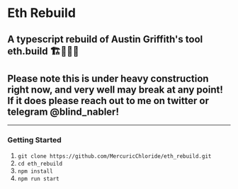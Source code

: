 # Eth Rebuild

## A typescript rebuild of Austin Griffith's tool eth.build 🏗👷‍♂️🚧

## Please note this is under heavy construction right now, and very well may break at any point! If it does please reach out to me on twitter or telegram @blind_nabler!

---

### Getting Started

1. `git clone https://github.com/MercuricChloride/eth_rebuild.git`
2. `cd eth_rebuild`
3. `npm install`
4. `npm run start`

